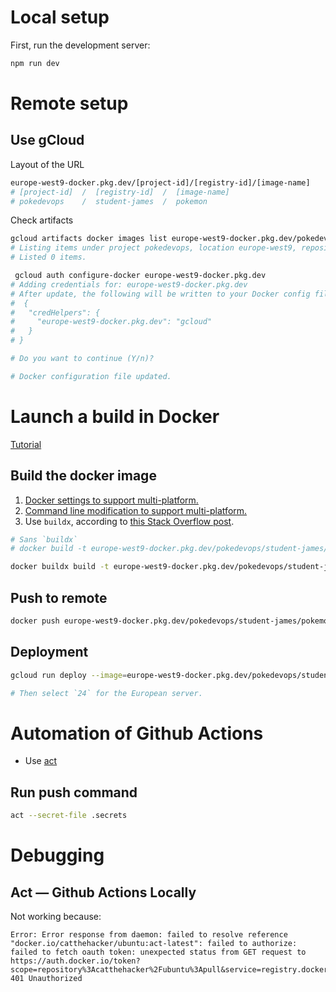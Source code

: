 # Local setup

First, run the development server:

```bash
npm run dev
```

# Remote setup

## Use gCloud

Layout of the URL

```bash
europe-west9-docker.pkg.dev/[project-id]/[registry-id]/[image-name]
# [project-id]  /  [registry-id]  /  [image-name]
# pokedevops    /  student-james  /  pokemon
```

Check artifacts

```bash
gcloud artifacts docker images list europe-west9-docker.pkg.dev/pokedevops/student-james
# Listing items under project pokedevops, location europe-west9, repository student-james.
# Listed 0 items.
```

```bash
 gcloud auth configure-docker europe-west9-docker.pkg.dev
# Adding credentials for: europe-west9-docker.pkg.dev
# After update, the following will be written to your Docker config file located at [/Users/jamesmitofsky/.docker/config.json]:
#  {
#   "credHelpers": {
#     "europe-west9-docker.pkg.dev": "gcloud"
#   }
# }

# Do you want to continue (Y/n)?

# Docker configuration file updated.
```

# Launch a build in Docker

[Tutorial](https://dev.to/francescoxx/wtfnextjs-app-deployed-with-docker-4h3m)

## Build the docker image

1. [Docker settings to support multi-platform.](https://docs.docker.com/storage/containerd/)
2. [Command line modification to support multi-platform.](https://docs.docker.com/build/building/multi-platform/)
3. Use `buildx`, according to [this Stack Overflow post](https://stackoverflow.com/a/66921165/5395435).

```bash
# Sans `buildx`
# docker build -t europe-west9-docker.pkg.dev/pokedevops/student-james/pokemon --platform linux/amd64,linux/arm64 .

docker buildx build -t europe-west9-docker.pkg.dev/pokedevops/student-james/pokemon --platform linux/amd64,linux/arm64 .
```

## Push to remote

```bash
docker push europe-west9-docker.pkg.dev/pokedevops/student-james/pokemon
```

## Deployment

```bash
gcloud run deploy --image=europe-west9-docker.pkg.dev/pokedevops/student-james/pokemon service-student-james-dev --project=pokedevops

# Then select `24` for the European server.
```

# Automation of Github Actions

- Use [act](https://nektosact.com/introduction.html)

## Run push command

```bash
act --secret-file .secrets
```

# Debugging

## Act — Github Actions Locally

Not working because:

```
Error: Error response from daemon: failed to resolve reference "docker.io/catthehacker/ubuntu:act-latest": failed to authorize: failed to fetch oauth token: unexpected status from GET request to https://auth.docker.io/token?scope=repository%3Acatthehacker%2Fubuntu%3Apull&service=registry.docker.io: 401 Unauthorized
```
